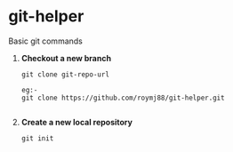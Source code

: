 git-helper
==========

Basic git commands

1. **Checkout a new branch**
   ```
   git clone git-repo-url
   
   eg:-   
   git clone https://github.com/roymj88/git-helper.git
      
   ```

2. **Create a new local repository**
   ```
   git init
   
   ```
